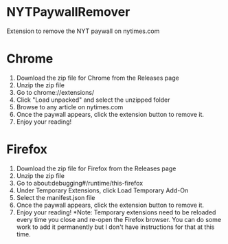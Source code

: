 # NYTPaywallRemover
Extension to remove the NYT paywall on nytimes.com

# Chrome
1. Download the zip file for Chrome from the Releases page
2. Unzip the zip file
3. Go to chrome://extensions/
4. Click "Load unpacked" and select the unzipped folder
5. Browse to any article on nytimes.com
6. Once the paywall appears, click the extension button to remove it.
7. Enjoy your reading!

# Firefox
1. Download the zip file for Firefox from the Releases page
2. Unzip the zip file
3. Go to about:debugging#/runtime/this-firefox
4. Under Temporary Extensions, click Load Temporary Add-On
5. Select the manifest.json file
6. Once the paywall appears, click the extension button to remove it.
7. Enjoy your reading!
*Note: Temporary extensions need to be reloaded every time you close and re-open the Firefox browser. You can do some work to add it permanently but I don't have instructions for that at this time.
